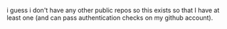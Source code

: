 i guess i don't have any other public repos so this exists so that I have at least one (and can pass authentication checks on my github account).